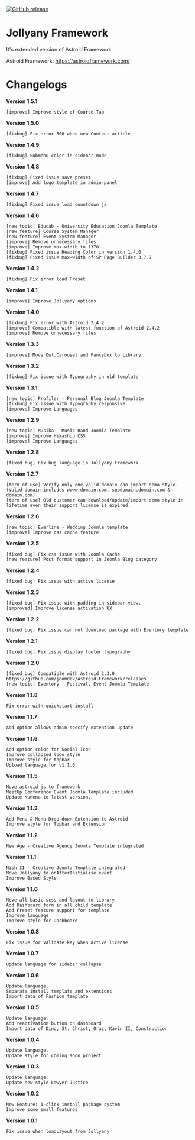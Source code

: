 [![GitHub release](https://img.shields.io/github/release/templaza/jollyany.svg)](https://github.com/templaza/jollyany/releases)

# Jollyany Framework

It's extended version of Astroid Framework

Astroid Framework: https://astroidframework.com/

# Changelogs

**Version 1.5.1**

    [improve] Improve style of Course Tab

**Version 1.5.0**

    [fixbug] Fix error 500 when new Content article

**Version 1.4.9**

    [fixbug] Submenu color in sidebar mode

**Version 1.4.8**

    [fixbug] Fixed issue save preset
    [improve] Add logo template in admin-panel

**Version 1.4.7**

    [fixbug] Fixed issue load countdown js

**Version 1.4.6**

    [new topic] Educab - University Education Joomla Template
    [new feature] Course System Manager
    [new feature] Event System Manager
    [improve] Remove unnecessary files
    [improve] Improve max-width to 1370
    [fixbug] Fixed issue Heading Color in version 1.4.0
    [fixbug] Fixed issue max-width of SP Page Builder 3.7.7

**Version 1.4.2**

    [fixbug] Fix error load Preset

**Version 1.4.1**

    [improve] Improve Jollyany options

**Version 1.4.0**

    [fixbug] Fix error with Astroid 2.4.2
    [improve] Compatible with latest function of Astroid 2.4.2
    [improve] Remove unnecessary files

**Version 1.3.3**

    [improve] Move Owl.Carousel and Fancybox to Library

**Version 1.3.2**

    [fixbug] Fix issue with Typography in old template

**Version 1.3.1**

    [new topic] Profiler - Personal Blog Joomla Template
    [fixbug] Fix issue with Typography responsive
    [improve] Improve Languages
    
**Version 1.2.9**

    [new topic] Musika - Music Band Joomla Template
    [improve] Improve Hikashop CSS
    [improve] Improve Languages
    
**Version 1.2.8**

    [fixed bug] Fix bug language in Jollyany Framework

**Version 1.2.7**

    [term of use] Verify only one valid domain can import demo style. (Valid domain includes wwww.domain.com, subdomain.domain.com & domain.com)
    [term of use] Old customer can download/update/import demo style in lifetime even their support license is expired.

**Version 1.2.6**

    [new topic] Everline - Wedding Joomla template
    [improve] Improve css cache feature

**Version 1.2.5**

    [fixed bug] Fix css issue with Joomla Cache
    [new feature] Post format support in Joomla Blog category

**Version 1.2.4**

    [fixed bug] Fix issue with active license

**Version 1.2.3**

    [fixed bug] Fix issue with padding in sidebar view.
    [improved] Improve license activation UX.

**Version 1.2.2**

    [fixed bug] Fix issue can not download package with Eventory template

**Version 1.2.1**

    [fixed bug] Fix issue display footer typography

**Version 1.2.0**

    [fixed bug] Compatible with Astroid 2.3.0 https://github.com/joomdev/Astroid-Framework/releases
    [new topic] Eventory - Festival, Event Joomla Template

**Version 1.1.8**

    Fix error with quickstart install

**Version 1.1.7**

    Add option allows admin specify extention update
    
**Version 1.1.6**

    Add option color for Social Icon
    Improve collapsed logo style
    Improve style for topbar
    Upload language for v1.1.6

**Version 1.1.5**

    Move astroid js to framework
    MeetUp Conference Event Joomla Template included
    Update Kunena to latest version.

**Version 1.1.3**

    Add Menu & Menu Drop-down Extension to Astroid
    Improve style for Topbar and Extension

**Version 1.1.2**

    New Age - Creative Agency Joomla Template integrated

**Version 1.1.1**

    Nish II - Creative Joomla Template integrated
    Move Jollyany to onAfterInitialise event
    Improve Based Style

**Version 1.1.0**

    Move all basic scss and layout to library
    Add Dashboard form in all child template
    Add Preset feature support for template
    Improve language
    Improve style for Dashboard

**Version 1.0.8**

    Fix issue for validate key when active license

**Version 1.0.7**

    Update language for sidebar collapse

**Version 1.0.6**

    Update language.
    Separate install template and extensions
    Import data of Fashion template

**Version 1.0.5**

    Update language.
    Add reactivation button on dashboard
    Import data of Dino, St. Christ, Oraz, Kavin II, Construction

**Version 1.0.4**

    Update language.
    Update style for coming soon project

**Version 1.0.3**

    Update language.
    Update new style Lawyer Justice

**Version 1.0.2**

    New Feature: 1-click install package system
    Improve some small features

**Version 1.0.1**
    
    Fix issue when loadLayout from Jollyany

